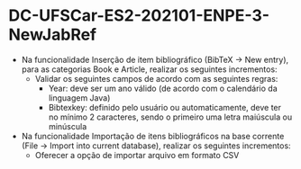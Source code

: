 # DC-UFSCar-ES2-202101-ENPE-3-NewJabRef

- Na funcionalidade Inserção de item bibliográfico (BibTeX → New entry), para as categorias Book e Article, realizar os seguintes incrementos:
	- Validar os seguintes campos de acordo com as seguintes regras:
		- Year: deve ser um ano válido (de acordo com o calendário da linguagem Java)
		- Bibtexkey: definido pelo usuário ou automaticamente, deve ter no mínimo 2 caracteres, sendo o primeiro uma letra maiúscula ou minúscula
- Na funcionalidade Importação de itens bibliográficos na base corrente (File → Import into current database), realizar os seguintes incrementos:
	- Oferecer a opção de importar arquivo em formato CSV

